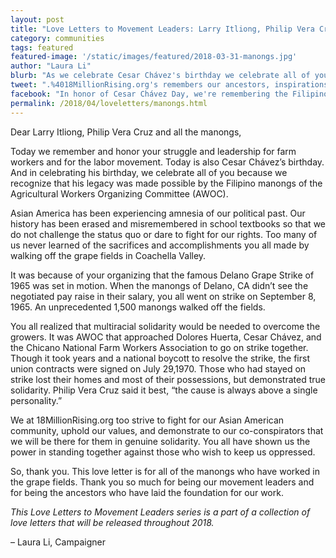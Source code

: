 ```yaml
---
layout: post
title: "Love Letters to Movement Leaders: Larry Itliong, Philip Vera Cruz, & manongs"
category: communities
tags: featured
featured-image: '/static/images/featured/2018-03-31-manongs.jpg'
author: "Laura Li"
blurb: "As we celebrate Cesar Chávez's birthday we celebrate all of you because we recognize that his legacy was made possible by the Filipino manongs of the Agricultural Workers Organizing Committee. "
tweet: ".%4018MillionRising.org's remembers our ancestors, inspirations, and movement leaders with a letter to Larry Itliong, Philip Vera Cruz, & all the manongs %23LoveLetterstoMovementLeaders %23CesarChavezDay"
facebook: "In honor of Cesar Chávez Day, we're remembering the Filipino manongs that made his legacy possible."
permalink: /2018/04/loveletters/manongs.html
---
```

Dear Larry Itliong, Philip Vera Cruz and all the manongs,

Today we remember and honor your struggle and leadership for farm workers and for the labor movement. Today is also Cesar Chávez’s birthday. And in celebrating his birthday, we celebrate all of you because we recognize that his legacy was made possible by the Filipino manongs of the Agricultural Workers Organizing Committee (AWOC).

Asian America has been experiencing amnesia of our political past. Our history has been erased and misremembered in school textbooks so that we do not challenge the status quo or dare to fight for our rights. Too many of us never learned of the sacrifices and accomplishments you all made by walking off the grape fields in Coachella Valley.

It was because of your organizing that the famous Delano Grape Strike of 1965 was set in motion. When the manongs of Delano, CA didn’t see the negotiated pay raise in their salary, you all went on strike on September 8, 1965. An unprecedented 1,500 manongs walked off the fields.

You all realized that multiracial solidarity would be needed to overcome the growers. It was AWOC that approached Dolores Huerta, Cesar Chávez, and the Chicano National Farm Workers Association to go on strike together. Though it took years and a national boycott to resolve the strike, the first union contracts were signed on July 29,1970. Those who had stayed on strike lost their homes and most of their possessions, but demonstrated true solidarity. Philip Vera Cruz said it best, “the cause is always above a single personality.”

We at 18MillionRising.org too strive to fight for our Asian American community, uphold our values, and demonstrate to our co-conspirators that we will be there for them in genuine solidarity. You all have shown us the power in standing together against those who wish to keep us oppressed.

So, thank you. This love letter is for all of the manongs who have worked in the grape fields. Thank you so much for being our movement leaders and for being the ancestors who have laid the foundation for our work.

_This Love Letters to Movement Leaders series is a part of a collection of love letters that will be released throughout 2018._

– Laura Li, Campaigner
